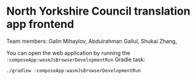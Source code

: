 # North Yorkshire Council translation app frontend

Team members: Galin Mihaylov, Abdulrahman Gallul, Shukai Zhang,

You can open the web application by running the `:composeApp:wasmJsBrowserDevelopmentRun` Gradle task:
```bash
./gradlew :composeApp:wasmJsBrowserDevelopmentRun
```
